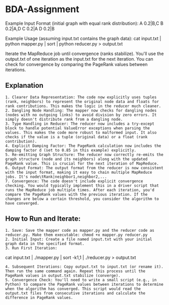 # BDA-Assignment


Example Input Format (initial graph with equal rank distribution):
A	0.2|B,C
B	0.2|A,D
C	0.2|A
D	0.2|B

Example Usage (assuming input.txt contains the graph data):
cat input.txt | python mapper.py | sort | python reducer.py > output.txt

Iterate the MapReduce job until convergence (ranks stabilize).
You'll use the output.txt of one iteration as the input.txt for the next iteration.
You can check for convergence by comparing the PageRank values between iterations.


## Explanation

    1. Clearer Data Representation: The code now explicitly uses tuples (rank, neighbors) to represent the original node data and floats for rank contributions. This makes the logic in the reducer much cleaner.
    2. Dangling Node Handling: The mapper now checks for dangling nodes (nodes with no outgoing links) to avoid division by zero errors. It simply doesn't distribute rank from a dangling node.
    3. Type Handling in Reducer: The reducer now includes a try-except block to handle potential ValueError exceptions when parsing the values. This makes the code more robust to malformed input. It also checks if the value is a tuple (original data) or a float (rank contribution).
    4. Explicit Damping Factor: The PageRank calculation now includes the damping factor d (set to 0.85 in this example) explicitly.
    5. Re-emitting Graph Structure: The reducer now correctly re-emits the graph structure (node and its neighbors) along with the updated PageRank value. This is crucial for the next iteration of MapReduce.
    6. Output Format: The output format from the reducer is now consistent with the input format, making it easy to chain multiple MapReduce jobs. It's node\tRank|neighbor1,neighbor2,...
    7. Convergence: The code doesn't include explicit convergence checking. You would typically implement this in a driver script that runs the MapReduce job multiple times. After each iteration, you'd compare the PageRank values with the previous iteration. If the changes are below a certain threshold, you consider the algorithm to have converged.


## How to Run and Iterate:
    1. Save: Save the mapper code as mapper.py and the reducer code as reducer.py. Make them executable: chmod +x mapper.py reducer.py
    2. Initial Input: Create a file named input.txt with your initial graph data in the specified format.
    3. Run First Iteration:
cat input.txt | ./mapper.py | sort -k1,1 | ./reducer.py > output.txt

    4. Subsequent Iterations: Copy output.txt to input.txt (or rename it). Then run the same command again. Repeat this process until the PageRank values in output.txt stabilize (converge).
    5. Convergence Check: You'll need to write a small script (e.g., in Python) to compare the PageRank values between iterations to determine when the algorithm has converged. This script would read the output.txt files from consecutive iterations and calculate the difference in PageRank values.
